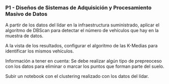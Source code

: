 ### P1 - Diseños de Sistemas de Adquisición y Procesamiento Masivo de Datos

A partir de los datos del lídar en la infraestructura suministrado, aplicar el algoritmo de DBScan para detectar el número de vehículos que hay en la muestra de datos.

A la vista de los resultados, configurar el algoritmo de las K-Medias para identificar los mismos vehículos.

Información a tener en cuenta: Se debe realizar algún tipo de prepreoceso con los datos para eliminar o marcar los puntos que forman parte del suelo.

 

Subir un notebook con el clustering realizado con los datos del lídar.